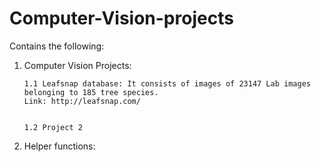 # Computer-Vision-projects

Contains the following:

1) Computer Vision Projects:
   
       1.1 Leafsnap database: It consists of images of 23147 Lab images belonging to 185 tree species.
       Link: http://leafsnap.com/
       
       
       1.2 Project 2
  
2) Helper functions: 

